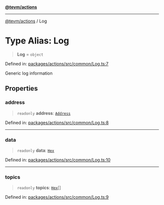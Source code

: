 [**@tevm/actions**](../README.md)

***

[@tevm/actions](../globals.md) / Log

# Type Alias: Log

> **Log** = `object`

Defined in: [packages/actions/src/common/Log.ts:7](https://github.com/evmts/tevm-monorepo/blob/main/packages/actions/src/common/Log.ts#L7)

Generic log information

## Properties

### address

> `readonly` **address**: [`Address`](Address.md)

Defined in: [packages/actions/src/common/Log.ts:8](https://github.com/evmts/tevm-monorepo/blob/main/packages/actions/src/common/Log.ts#L8)

***

### data

> `readonly` **data**: [`Hex`](Hex.md)

Defined in: [packages/actions/src/common/Log.ts:10](https://github.com/evmts/tevm-monorepo/blob/main/packages/actions/src/common/Log.ts#L10)

***

### topics

> `readonly` **topics**: [`Hex`](Hex.md)[]

Defined in: [packages/actions/src/common/Log.ts:9](https://github.com/evmts/tevm-monorepo/blob/main/packages/actions/src/common/Log.ts#L9)

